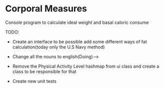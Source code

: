Corporal Measures
=================

Console program to calculate ideal weight and basal caloric consume

TODO:

* Create an interface to be possible add some different ways of fat calculation(today only the U.S Navy method)

* Change all the nouns to english(Doing)-->

* Remove the Physical Activity Level hashmap from ui class and create a class to be responsible for that

* Create new unit tests

